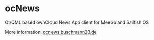 ocNews
======

Qt/QML based ownCloud News App client for MeeGo and Sailfish OS

More information: [ocnews.buschmann23.de](http://ocnews.buschmann23.de)